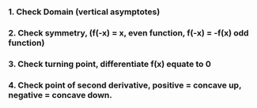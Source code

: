 ### 1. Check Domain (vertical asymptotes)
### 2. Check symmetry, (f(-x) = x, even function, f(-x) = -f(x) odd function)
### 3. Check turning point, differentiate f(x) equate to 0
### 4. Check point of second derivative, positive = concave up, negative = concave down. 
